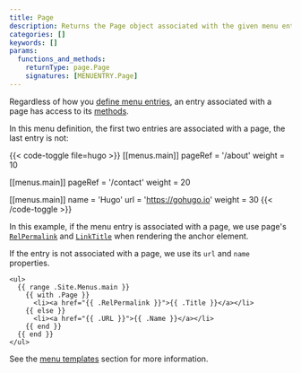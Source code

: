 ```yaml
---
title: Page
description: Returns the Page object associated with the given menu entry.
categories: []
keywords: []
params:
  functions_and_methods:
    returnType: page.Page
    signatures: [MENUENTRY.Page]
---
```


Regardless of how you [define menu entries][], an entry associated with a page has access to its [methods][].

In this menu definition, the first two entries are associated with a page, the last entry is not:

{{< code-toggle file=hugo >}}
[[menus.main]]
pageRef = '/about'
weight = 10

[[menus.main]]
pageRef = '/contact'
weight = 20

[[menus.main]]
name = 'Hugo'
url = 'https://gohugo.io'
weight = 30
{{< /code-toggle >}}

In this example, if the menu entry is associated with a page, we use page's [`RelPermalink`][] and [`LinkTitle`][] when rendering the anchor element.

If the entry is not associated with a page, we use its `url` and `name` properties.

```go-html-template
<ul>
  {{ range .Site.Menus.main }}
    {{ with .Page }}
      <li><a href="{{ .RelPermalink }}">{{ .Title }}</a></li>
    {{ else }}
      <li><a href="{{ .URL }}">{{ .Name }}</a></li>
    {{ end }}
  {{ end }}
</ul>
```

See the [menu templates][] section for more information.

[`LinkTitle`]: /docs/reference/methods/page/linktitle/
[`RelPermalink`]: /docs/reference/methods/page/relpermalink/
[define menu entries]: /content-management/menus/
[menu templates]: /templates/menu/#page-references
[methods]: /docs/reference/methods/page/
